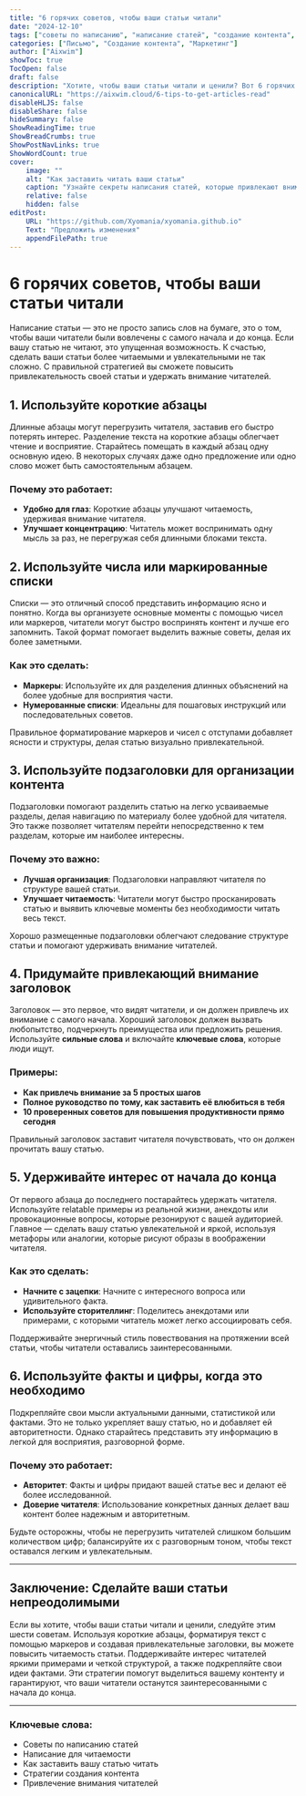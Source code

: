 ```yaml
---
title: "6 горячих советов, чтобы ваши статьи читали"
date: "2024-12-10"
tags: ["советы по написанию", "написание статей", "создание контента", "блогинг", "SEO советы"]
categories: ["Письмо", "Создание контента", "Маркетинг"]
author: ["Aixwim"]
showToc: true
TocOpen: false
draft: false
description: "Хотите, чтобы ваши статьи читали и ценили? Вот 6 горячих советов, которые сделают ваш контент более увлекательным, легким для восприятия и непреодолимым для читателей."
canonicalURL: "https://aixwim.cloud/6-tips-to-get-articles-read"
disableHLJS: false
disableShare: false
hideSummary: false
ShowReadingTime: true
ShowBreadCrumbs: true
ShowPostNavLinks: true
ShowWordCount: true
cover:
    image: ""
    alt: "Как заставить читать ваши статьи"
    caption: "Узнайте секреты написания статей, которые привлекают внимание и удерживают читателей."
    relative: false
    hidden: false
editPost:
    URL: "https://github.com/Xyomania/xyomania.github.io"
    Text: "Предложить изменения"
    appendFilePath: true
---
```


# 6 горячих советов, чтобы ваши статьи читали

Написание статьи — это не просто запись слов на бумаге, это о том, чтобы ваши читатели были вовлечены с самого начала и до конца. Если вашу статью не читают, это упущенная возможность. К счастью, сделать ваши статьи более читаемыми и увлекательными не так сложно. С правильной стратегией вы сможете повысить привлекательность своей статьи и удержать внимание читателей.

## 1. Используйте короткие абзацы

Длинные абзацы могут перегрузить читателя, заставив его быстро потерять интерес. Разделение текста на короткие абзацы облегчает чтение и восприятие. Старайтесь помещать в каждый абзац одну основную идею. В некоторых случаях даже одно предложение или одно слово может быть самостоятельным абзацем.

### Почему это работает:
- **Удобно для глаз**: Короткие абзацы улучшают читаемость, удерживая внимание читателя.
- **Улучшает концентрацию**: Читатель может воспринимать одну мысль за раз, не перегружая себя длинными блоками текста.

## 2. Используйте числа или маркированные списки

Списки — это отличный способ представить информацию ясно и понятно. Когда вы организуете основные моменты с помощью чисел или маркеров, читатели могут быстро воспринять контент и лучше его запомнить. Такой формат помогает выделить важные советы, делая их более заметными.

### Как это сделать:
- **Маркеры**: Используйте их для разделения длинных объяснений на более удобные для восприятия части.
- **Нумерованные списки**: Идеальны для пошаговых инструкций или последовательных советов.

Правильное форматирование маркеров и чисел с отступами добавляет ясности и структуры, делая статью визуально привлекательной.

## 3. Используйте подзаголовки для организации контента

Подзаголовки помогают разделить статью на легко усваиваемые разделы, делая навигацию по материалу более удобной для читателя. Это также позволяет читателям перейти непосредственно к тем разделам, которые им наиболее интересны.

### Почему это важно:
- **Лучшая организация**: Подзаголовки направляют читателя по структуре вашей статьи.
- **Улучшает читаемость**: Читатели могут быстро просканировать статью и выявить ключевые моменты без необходимости читать весь текст.

Хорошо размещенные подзаголовки облегчают следование структуре статьи и помогают удерживать внимание читателей.

## 4. Придумайте привлекающий внимание заголовок

Заголовок — это первое, что видят читатели, и он должен привлечь их внимание с самого начала. Хороший заголовок должен вызвать любопытство, подчеркнуть преимущества или предложить решения. Используйте **сильные слова** и включайте **ключевые слова**, которые люди ищут.

### Примеры:
- **Как привлечь внимание за 5 простых шагов**
- **Полное руководство по тому, как заставить её влюбиться в тебя**
- **10 проверенных советов для повышения продуктивности прямо сегодня**

Правильный заголовок заставит читателя почувствовать, что он должен прочитать вашу статью.

## 5. Удерживайте интерес от начала до конца

От первого абзаца до последнего постарайтесь удержать читателя. Используйте relatable примеры из реальной жизни, анекдоты или провокационные вопросы, которые резонируют с вашей аудиторией. Главное — сделать вашу статью увлекательной и яркой, используя метафоры или аналогии, которые рисуют образы в воображении читателя.

### Как это сделать:
- **Начните с зацепки**: Начните с интересного вопроса или удивительного факта.
- **Используйте сторителлинг**: Поделитесь анекдотами или примерами, с которыми читатель может легко ассоциировать себя.

Поддерживайте энергичный стиль повествования на протяжении всей статьи, чтобы читатели оставались заинтересованными.

## 6. Используйте факты и цифры, когда это необходимо

Подкрепляйте свои мысли актуальными данными, статистикой или фактами. Это не только укрепляет вашу статью, но и добавляет ей авторитетности. Однако старайтесь представить эту информацию в легкой для восприятия, разговорной форме.

### Почему это работает:
- **Авторитет**: Факты и цифры придают вашей статье вес и делают её более исследованной.
- **Доверие читателя**: Использование конкретных данных делает ваш контент более надежным и авторитетным.

Будьте осторожны, чтобы не перегрузить читателей слишком большим количеством цифр; балансируйте их с разговорным тоном, чтобы текст оставался легким и увлекательным.

---

## Заключение: Сделайте ваши статьи непреодолимыми

Если вы хотите, чтобы ваши статьи читали и ценили, следуйте этим шести советам. Используя короткие абзацы, форматируя текст с помощью маркеров и создавая привлекательные заголовки, вы можете повысить читаемость статьи. Поддерживайте интерес читателей яркими примерами и четкой структурой, а также подкрепляйте свои идеи фактами. Эти стратегии помогут выделиться вашему контенту и гарантируют, что ваши читатели останутся заинтересованными с начала до конца.

---

### Ключевые слова:
- Советы по написанию статей
- Написание для читаемости
- Как заставить вашу статью читать
- Стратегии создания контента
- Привлечение внимания читателей
